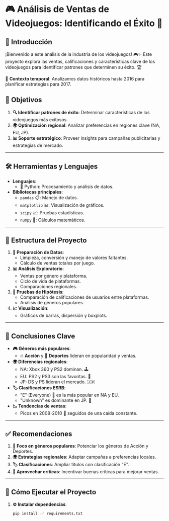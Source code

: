 # 🎮 Análisis de Ventas de Videojuegos: Identificando el Éxito 🚀

## 📖 Introducción
¡Bienvenido a este análisis de la industria de los videojuegos! 🎮✨ Este proyecto explora las ventas, calificaciones y características clave de los videojuegos para identificar patrones que determinen su éxito. 🏆

📅 **Contexto temporal**: Analizamos datos históricos hasta 2016 para planificar estrategias para 2017.

## 🎯 Objetivos
1. **🔍 Identificar patrones de éxito**: Determinar características de los videojuegos más exitosos.
2. **🌍 Optimización regional**: Analizar preferencias en regiones clave (NA, EU, JP).
3. **📊 Soporte estratégico**: Proveer insights para campañas publicitarias y estrategias de mercado.

---

## 🛠️ Herramientas y Lenguajes
- **Lenguajes**:
  - 🐍 Python: Procesamiento y análisis de datos.
- **Bibliotecas principales**:
  - `pandas` 📋: Manejo de datos.
  - `matplotlib` 📊: Visualización de gráficos.
  - `scipy` 📈: Pruebas estadísticas.
  - `numpy` 🔢: Cálculos matemáticos.

---

## 📂 Estructura del Proyecto
1. **📁 Preparación de Datos**:
   - Limpieza, conversión y manejo de valores faltantes.
   - Cálculo de ventas totales por juego.
2. **📊 Análisis Exploratorio**:
   - Ventas por género y plataforma.
   - Ciclo de vida de plataformas.
   - Comparaciones regionales.
3. **🔬 Pruebas de Hipótesis**:
   - Comparación de calificaciones de usuarios entre plataformas.
   - Análisis de géneros populares.
4. **📈 Visualización**:
   - Gráficos de barras, dispersión y boxplots.

---

## 🔑 Conclusiones Clave
- **🎮 Géneros más populares**:
  - 🔥 **Acción** y 🏅 **Deportes** lideran en popularidad y ventas.
- **🌍 Diferencias regionales**:
  - NA: Xbox 360 y PS2 dominan. 🕹️
  - EU: PS2 y PS3 son las favoritas. 🎯
  - JP: DS y PS lideran el mercado. 🇯🇵
- **🏷️ Clasificaciones ESRB**:
  - "E" (Everyone) 🧒 es la más popular en NA y EU.
  - "Unknown" es dominante en JP. 🧐
- **📉 Tendencias de ventas**:
  - Picos en 2008-2010 📅 seguidos de una caída constante.

---

## ✅ Recomendaciones
1. **🎯 Foco en géneros populares**: Potenciar los géneros de Acción y Deportes.
2. **🌍 Estrategias regionales**: Adaptar campañas a preferencias locales.
3. **🏷️ Clasificaciones**: Ampliar títulos con clasificación "E".
4. **📢 Aprovechar críticas**: Incentivar buenas críticas para mejorar ventas.

---

## 🚀 Cómo Ejecutar el Proyecto
1. **⚙️ Instalar dependencias**:
   ```bash
   pip install -r requirements.txt
